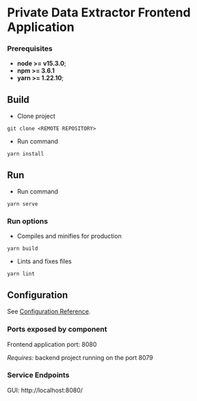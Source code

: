 # Private Data Extractor Frontend Application

### Prerequisites
* **node >= v15.3.0**;
* **npm >= 3.6.1**
* **yarn >= 1.22.10**;

## Build
- Clone project
```
git clone <REMOTE REPOSITORY>
```
- Run command
```
yarn install
```
 
## Run
- Run command
```
yarn serve
```

### Run options
- Compiles and minifies for production
```
yarn build
```
- Lints and fixes files
```
yarn lint
```


## Configuration
See [Configuration Reference](https://cli.vuejs.org/config/).
 
### Ports exposed by component
Frontend application port: 8080

_Requires:_ backend project running on the port 8079 
 
### Service Endpoints
GUI: http://localhost:8080/
